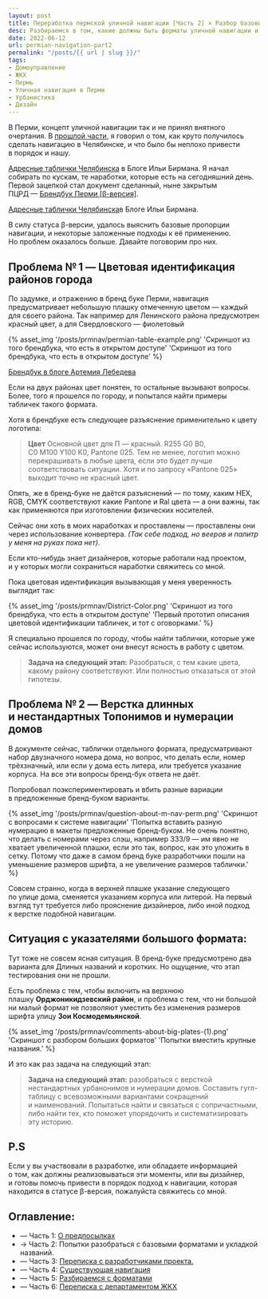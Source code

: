 ```yaml
---
layout: post
title: Переработка пермской уличной навигации [Часть 2] × Разбор базовых форматов
desc: Разбираемся в том, какие должны быть форматы уличной навигации и в каких ситуациях они понядобятся.
date: 2022-06-12
url: permian-navigation-part2
permalink: "/posts/{{ url | slug }}/"
tags:
- Домоуправление   
- ЖКХ   
- Пермь   
- Уличная навигация в Перми   
- Урбанистика
- Дизайн
---
```

В Перми, концепт уличной навигации так и не принял внятного очертания. В [прошлой части](https://furye.ru/posts/permian-street-navigation-part1/), я говорил о том, как круто получилось сделать навигацию в Челябинске, и что было бы неплохо привести в порядок и нашу.

[Адресные таблички Челябинска](https://ilyabirman.ru/projects/chelyabinsk-address-plates/) в Блоге Ильи Бирмана.
Я начал собирать по кускам, те наработки, которые есть на сегодняшний день. Первой зацепкой стал документ сделанный, ныне закрытым ПЦРД — [Брендбук Перми [β-версия]](https://furye.ru\assets\img\posts\prmnav\permvisualcommunications1.pdf).

<p class="aside"><a href="https://ilyabirman.ru/projects/chelyabinsk-address-plates/">Адресные таблички Челябинска</a>в Блоге Ильи Бирмана.</p>

В силу статуса β-версии, удалось выяснить базовые пропорции навигации, и некоторые заложенные подходы к её применению. Но проблем оказалось больше. Давайте поговорим про них.

## Проблема № 1 — Цветовая идентификация районов города
По задумке, и отражению в бренд буке Перми, навигация предусматривает небольшую плашку отмеченную цветом — каждый для своего района. Так например для Ленинского района предусмотрен красный цвет, а для Свердловского — фиолетовый

{% asset_img '/posts/prmnav/permian-table-example.png' 'Скриншот из того брендбука, что есть в открытом доступе' 'Скриншот из того брендбука, что есть в открытом доступе' %}

<p class="aside"><a href="https://www.tema.ru/jjj/perm/permvisualcommunications1.pdf">Брендбук в блоге Артемия Лебедева</a></p>


Если на двух районах цвет понятен, то остальные вызывают вопросы. Более, того я прошелся по городу, и попытался найти примеры табличек такого формата.

Хотя в брендбуке есть следующее разъяснение применительно к цвету логотипа:

> **Цвет**
> Основной цвет для П — красный. R255 G0 B0, C0 M100 Y100 K0, Pantone 025. Тем не менее, логотип можно перекрашивать в любые цвета, если это будет лучше соответствовать ситуации.
Хотя и по запросу «Pantone 025» выходит точно не красный цвет.

Опять, же в бренд-буке не даётся разъяснений — по тому, каким HEX, RGB, CMYK соответствуют какие Pantone и Ral цвета — а они важны, так как применяются при изготовлении физических носителей.

Сейчас они хоть в моих наработках и проставлены — проставлены они через использование конвертера. _(Так себе подход, но вееров и палитр у меня на руках пока нет)._

Если кто-нибудь знает дизайнеров, которые работали над проектом, и у которых могли сохраниться наработки свяжитесь со мной.

Пока цветовая идентификация вызывающая у меня уверенность выглядит так:

{% asset_img '/posts/prmnav/District-Color.png' 'Скриншот из того брендбука, что есть в открытом доступе' 'Первый прототип описания цветовой идентификации табличек, и тот с оговорками.' %}

Я специально прошелся по городу, чтобы найти таблички, которые уже сейчас используются, может они внесут ясность в работу с цветом.

> **Задача на следующий этап:**
> Разобраться, с тем какие цвета, какому району соответствуют. Или полностью отказаться от этой гипотезы.

## Проблема № 2 — Верстка длинных и нестандартных Топонимов и нумерации домов

В документе сейчас, таблички отдельного формата, предусматривают набор двузначного номера дома, но вопрос, что делать если, номер трёхзначный, или если у дома есть литера, или требуется указание корпуса. На все эти вопросы бренд-бук ответа не даёт.

Попробовал поэкспериментировать и вбить разные вариации в предложенные бренд-буком варианты.

{% asset_img '/posts/prmnav/question-about-m-nav-perm.png' 'Скриншот с вопросами к системе навигации' 'Попытка вставить разную нумерацию в макеты предложенные бренд-буком. Не очень понятно, что делать с номерами через слэш, например 333/9 — им явно не хватает увеличенной плашки, если это так, вопрос, как это уложить в сетку. Потому что даже в самом бренд буке разработчики пошли на уменьшение размеров шрифта, а не увеличение размеров таблички.' %}


Совсем странно, когда в верхней плашке указание следующего по улице дома, сменяется указанием корпуса или литерой. На первый взгляд тут требуется либо прояснение дизайнеров, либо иной подход к верстке подобной навигации.

## Ситуация с указателями большого формата:
Тут тоже не совсем ясная ситуация. В бренд-буке предусмотрено два варианта для Длиных названий и коротких. Но ощущение, что этап тестирования они не прошли.

Есть проблема с тем, чтобы включить на верхнюю плашку **Орджоникидзевский район**, и проблема с тем, что ни большой ни малый формат не позволяют уместить без изменения размеров шрифта улицу **Зои Космодемьянской**.

{% asset_img '/posts/prmnav/comments-about-big-plates-(1).png' 'Скриншот с разбором больших форматов' 'Попытки вместить крупные названия.' %}

И это как раз задача на следующий этап:

> **Задача на следующий этап:**
> разобраться с версткой нестандартных урбанонимов и нумерации домов. Составить гугл-таблицу с всевозможными вариантами сокращений и наименований. Попытаться найти и связаться с сопричастными, либо найти тех, кто поможет упорядочить и систематизировать эту историю.

## P.S
Если у вы участвовали в разработке, или обладаете информацией о том, как должны реализовываться эти моменты, или вы дизайнер, и готовы помочь привести в порядок подход к навигации, которая находится в статусе β-версия, пожалуйста свяжитесь со мной.

## Оглавление:
- — Часть 1: [О предпосылках](https://furye.ru/posts/permian-street-navigation-part1/)
- → Часть 2: Попытки разобраться с базовыми форматами и укладкой названий.
- — Часть 3: [Переписка с разработчиками проекта.](https://furye.ru/posts/permian-navigation-part3/)
- — Часть 4: [Существующая навигация](https://furye.ru/posts/permian-navigation-part4/)
- — Часть 5: [Разбираемся с форматами](https://furye.ru/posts/permian-navigation-part5/)
- — Часть 6: [Переписка с департаментом ЖКХ](https://furye.ru/posts/permian-navigation-part6/)